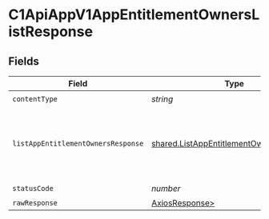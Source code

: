# C1ApiAppV1AppEntitlementOwnersListResponse


## Fields

| Field                                                                                              | Type                                                                                               | Required                                                                                           | Description                                                                                        |
| -------------------------------------------------------------------------------------------------- | -------------------------------------------------------------------------------------------------- | -------------------------------------------------------------------------------------------------- | -------------------------------------------------------------------------------------------------- |
| `contentType`                                                                                      | *string*                                                                                           | :heavy_check_mark:                                                                                 | N/A                                                                                                |
| `listAppEntitlementOwnersResponse`                                                                 | [shared.ListAppEntitlementOwnersResponse](../../models/shared/listappentitlementownersresponse.md) | :heavy_minus_sign:                                                                                 | The response message for listing app entitlement owners.                                           |
| `statusCode`                                                                                       | *number*                                                                                           | :heavy_check_mark:                                                                                 | N/A                                                                                                |
| `rawResponse`                                                                                      | [AxiosResponse>](https://axios-http.com/docs/res_schema)                                           | :heavy_minus_sign:                                                                                 | N/A                                                                                                |